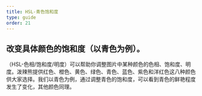 ```yaml
---
title: HSL-青色饱和度
type: guide
order: 21
---
```


## 改变具体颜色的饱和度（以青色为例）。

（HSL-色相/饱和度/明度）可以帮助你调整图片中某种颜色的色相、饱和度、明度。泼辣熊提供红色、橙色、黄色、绿色、青色、蓝色、紫色和洋红色这八种颜色供大家选择。我们以青色为例，通过调整青色的饱和度，可以看到青色的鲜艳程度发生了变化，其他颜色同理。
